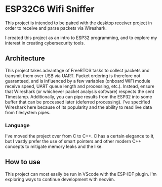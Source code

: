 # ESP32C6 Wifi Sniffer

This project is intended to be paired with the [desktop receiver project](https://github.com/ctrousdale/wifi-sniffer-receiver) in order to receive and parse packets via Wireshark.

I created this project as an intro to ESP32 programming, and to explore my interest in creating cybersecurity tools.

## Architecture
This project takes advantage of FreeRTOS tasks to collect packets and transmit them over USB via UART. Packet ordering is therefore not guaranteed, and is influenced by a few variables (onboard WiFi module receive speed, UART queue length and processing, etc.). Instead, ensure that Wireshark (or whichever packet analysis software) respects the sent Timestamp.
Additionally, you can pipe results from the ESP32 into some buffer that can be processed later (deferred processing). I've specified Wireshark here because of its popularity and the ability to read live data from filesystem pipes.

### Language
I've moved the project over from C to C++. C has a certain elegance to it, but I vastly prefer the use of smart pointers and other modern C++ concepts to mitigate memory leaks and the like.

## How to use
This project can most easily be run in VScode with the ESP-IDF plugin. I'm exploring ways to continue development with neovim.

